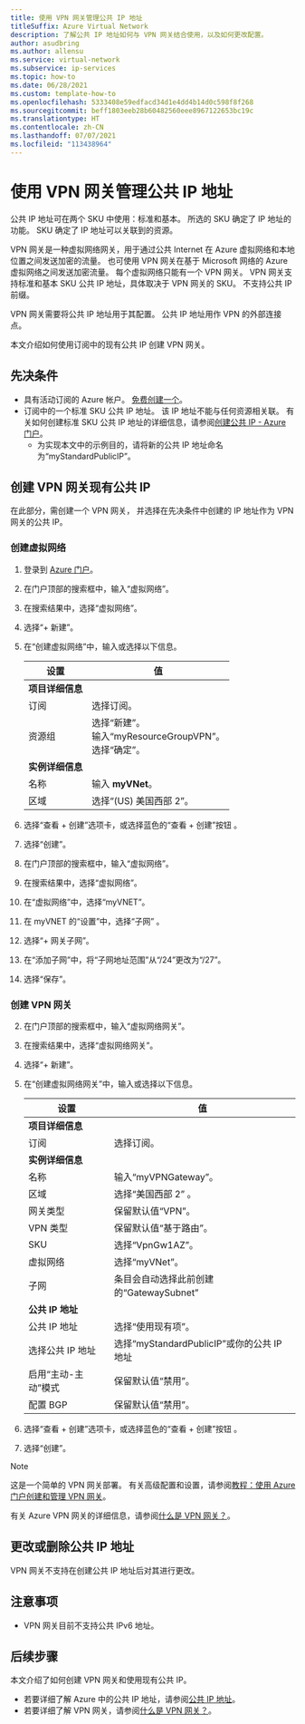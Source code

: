 ```yaml
---
title: 使用 VPN 网关管理公共 IP 地址
titleSuffix: Azure Virtual Network
description: 了解公共 IP 地址如何与 VPN 网关结合使用，以及如何更改配置。
author: asudbring
ms.author: allensu
ms.service: virtual-network
ms.subservice: ip-services
ms.topic: how-to
ms.date: 06/28/2021
ms.custom: template-how-to
ms.openlocfilehash: 5333408e59edfacd34d1e4dd4b14d0c598f8f268
ms.sourcegitcommit: beff1803eeb28b60482560eee8967122653bc19c
ms.translationtype: HT
ms.contentlocale: zh-CN
ms.lasthandoff: 07/07/2021
ms.locfileid: "113438964"
---
```

# <a name="manage-a-public-ip-address-with-a-vpn-gateway"></a>使用 VPN 网关管理公共 IP 地址

公共 IP 地址可在两个 SKU 中使用：标准和基本。 所选的 SKU 确定了 IP 地址的功能。 SKU 确定了 IP 地址可以关联到的资源。 

VPN 网关是一种虚拟网络网关，用于通过公共 Internet 在 Azure 虚拟网络和本地位置之间发送加密的流量。 也可使用 VPN 网关在基于 Microsoft 网络的 Azure 虚拟网络之间发送加密流量。 每个虚拟网络只能有一个 VPN 网关。 VPN 网关支持标准和基本 SKU 公共 IP 地址，具体取决于 VPN 网关的 SKU。 不支持公共 IP 前缀。

VPN 网关需要将公共 IP 地址用于其配置。 公共 IP 地址用作 VPN 的外部连接点。 

本文介绍如何使用订阅中的现有公共 IP 创建 VPN 网关。 

## <a name="prerequisites"></a>先决条件

- 具有活动订阅的 Azure 帐户。 [免费创建一个](https://azure.microsoft.com/free/?ref=microsoft.com&utm_source=microsoft.com&utm_medium=docs&utm_campaign=visualstudio)。
- 订阅中的一个标准 SKU 公共 IP 地址。 该 IP 地址不能与任何资源相关联。 有关如何创建标准 SKU 公共 IP 地址的详细信息，请参阅[创建公共 IP - Azure 门户](create-public-ip-portal.md)。
    - 为实现本文中的示例目的，请将新的公共 IP 地址命名为“myStandardPublicIP”。

## <a name="create-vpn-gateway-existing-public-ip"></a>创建 VPN 网关现有公共 IP

在此部分，需创建一个 VPN 网关， 并选择在先决条件中创建的 IP 地址作为 VPN 网关的公共 IP。

### <a name="create-virtual-network"></a>创建虚拟网络

1. 登录到 [Azure 门户](https://portal.azure.com)。

2. 在门户顶部的搜索框中，输入“虚拟网络”。

3. 在搜索结果中，选择“虚拟网络”。

4. 选择“+ 新建”。 

5. 在“创建虚拟网络”中，输入或选择以下信息。

    | 设置 | 值 |
    | ------- | ----- |
    | **项目详细信息** |   |
    | 订阅 | 选择订阅。 |
    | 资源组 | 选择“新建”。 </br> 输入“myResourceGroupVPN”。 </br> 选择“确定”。 |
    | **实例详细信息** |   |
    | 名称 | 输入 **myVNet**。 |
    | 区域 | 选择“(US) 美国西部 2”。 |
    
6. 选择“查看 + 创建”选项卡，或选择蓝色的“查看 + 创建”按钮 。

7. 选择“创建”。

8. 在门户顶部的搜索框中，输入“虚拟网络”。

9. 在搜索结果中，选择“虚拟网络”。

10. 在“虚拟网络”中，选择“myVNET”。

11. 在 myVNET 的“设置”中，选择“子网”  。

12. 选择“+ 网关子网”。

13. 在“添加子网”中，将“子网地址范围”从“/24”更改为“/27”。   

14. 选择“保存”。

### <a name="create-vpn-gateway"></a>创建 VPN 网关


2. 在门户顶部的搜索框中，输入“虚拟网络网关”。

3. 在搜索结果中，选择“虚拟网络网关”。

4. 选择“+ 新建”。 

5. 在“创建虚拟网络网关”中，输入或选择以下信息。

    | 设置 | 值 |
    | ------- | ----- |
    | **项目详细信息** |   |
    | 订阅 | 选择订阅。 |
    | **实例详细信息** |   |
    | 名称 | 输入“myVPNGateway”。 |
    | 区域 | 选择“美国西部 2”  。 |
    | 网关类型 | 保留默认值“VPN”。 |
    | VPN 类型 | 保留默认值“基于路由”。 |
    | SKU | 选择“VpnGw1AZ”。 |
    | 虚拟网络 | 选择“myVNet”。 |
    | 子网 | 条目会自动选择此前创建的“GatewaySubnet” |
    | **公共 IP 地址** |   |
    | 公共 IP 地址 | 选择“使用现有项”。 |
    | 选择公共 IP 地址 | 选择“myStandardPublicIP”或你的公共 IP 地址 |
    | 启用“主动-主动”模式 | 保留默认值“禁用”。 |
    | 配置 BGP | 保留默认值“禁用”。 |

6. 选择“查看 + 创建”选项卡，或选择蓝色的“查看 + 创建”按钮 。

7. 选择“创建”。

> [!NOTE]
> 这是一个简单的 VPN 网关部署。 有关高级配置和设置，请参阅[教程：使用 Azure 门户创建和管理 VPN 网关](../vpn-gateway/tutorial-create-gateway-portal.md)。
>
> 有关 Azure VPN 网关的详细信息，请参阅[什么是 VPN 网关？](../vpn-gateway/vpn-gateway-about-vpngateways.md)。

## <a name="change-or-remove-public-ip-address"></a>更改或删除公共 IP 地址

VPN 网关不支持在创建公共 IP 地址后对其进行更改。

## <a name="caveats"></a>注意事项

* VPN 网关目前不支持公共 IPv6 地址。
 
## <a name="next-steps"></a>后续步骤

本文介绍了如何创建 VPN 网关和使用现有公共 IP。 

- 若要详细了解 Azure 中的公共 IP 地址，请参阅[公共 IP 地址](public-ip-addresses.md)。
- 若要详细了解 VPN 网关，请参阅[什么是 VPN 网关？](../vpn-gateway/vpn-gateway-about-vpngateways.md)。